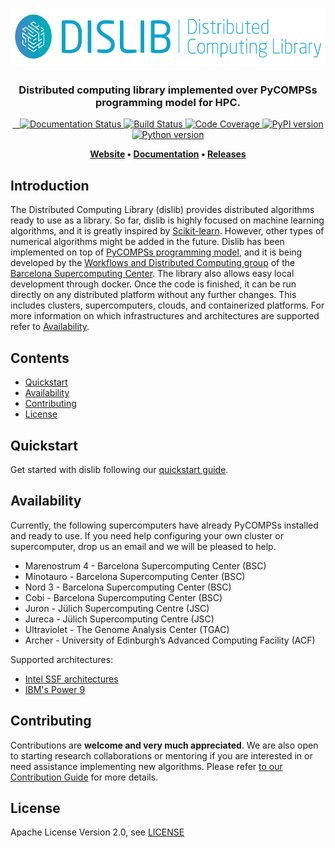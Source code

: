 <h1 align="center">  
    <img src="docs/dislib-logo-h-full.png" alt="The Distributed Computing Library" height="90px">    
</h1>

<h3 align="center">Distributed computing library implemented over PyCOMPSs programming model for HPC.</h3>

<p align="center">
  <a href="https://dislib.bsc.es/en/latest/?badge=latest">
    <img src="https://readthedocs.org/projects/dislib/badge/?version=stable"
         alt="Documentation Status"/>
  </a>  
  <a href="https://travis-ci.org/bsc-wdc/dislib">
    <img src="https://travis-ci.org/bsc-wdc/dislib.svg?branch=master"
         alt="Build Status">
  </a> 
  <a href="https://codecov.io/gh/bsc-wdc/dislib">
    <img src="https://codecov.io/gh/bsc-wdc/dislib/branch/master/graph/badge.svg"
         alt="Code Coverage"/>
  </a>
  <a href="https://badge.fury.io/py/dislib">
      <img src="https://badge.fury.io/py/dislib.svg" alt="PyPI version" height="18">
  </a>   
  <a href="https://badge.fury.io/py/dislib">
      <img src="https://img.shields.io/badge/python-3.5-blue.svg" alt="Python version" height="18">
  </a>       
</p>

<p align="center"><b>
    <a href="https://dislib.bsc.es">Website</a> •  
    <a href="https://dislib.bsc.es/en/stable/api-reference.html">Documentation</a> •
    <a href="https://github.com/bsc-wdc/dislib/releases">Releases</a>
</b></p>


## Introduction

The Distributed Computing Library (dislib) provides distributed algorithms ready to use as a library. So far, dislib is highly focused on machine learning algorithms, and it is greatly inspired by [Scikit-learn](https://scikit-learn.org/). However, other types of numerical algorithms might be added in the future. Dislib has been implemented on top of [PyCOMPSs programming model](http://compss.bsc.es), and it is being developed by the [Workflows and Distributed Computing group](https://github.com/bsc-wdc) of the [Barcelona Supercomputing Center](https://www.bsc.es/). The library also allows easy local development through docker. Once the code is finished, it can be run directly on any distributed platform without any further changes. This includes clusters, supercomputers, clouds, and containerized platforms. For more information on which infrastructures and architectures are supported refer to [Availability](#availability).



## Contents

- [Quickstart](#quickstart)
- [Availability](#availability)
- [Contributing](#contributing)
- [License](#license)


## Quickstart

Get started with dislib following our [quickstart guide](https://github.com/bsc-wdc/dislib/blob/master/quickstart.md).

## Availability

Currently, the following supercomputers have already PyCOMPSs installed and ready to use. If you need help configuring your own cluster or supercomputer, drop us an email and we will be pleased to help.

- Marenostrum 4 - Barcelona Supercomputing Center (BSC)
- Minotauro - Barcelona Supercomputing Center (BSC)
- Nord 3 - Barcelona Supercomputing Center (BSC)
- Cobi - Barcelona Supercomputing Center (BSC)
- Juron - Jülich Supercomputing Centre (JSC)
- Jureca - Jülich Supercomputing Centre (JSC)
- Ultraviolet - The Genome Analysis Center (TGAC)
- Archer - University of Edinburgh’s Advanced Computing Facility (ACF)

Supported architectures:
- [Intel SSF architectures](https://www.intel.com/content/www/us/en/high-performance-computing/ssf-architecture-specification.html)
- [IBM's Power 9](https://www.ibm.com/it-infrastructure/power/power9-b)

## Contributing

Contributions are **welcome and very much appreciated**. We are also open to starting research collaborations or mentoring if you are interested in or need assistance implementing new algorithms.
Please refer [to our Contribution Guide](CONTRIBUTING.md) for more details.


## License

Apache License Version 2.0, see [LICENSE](LICENSE)
